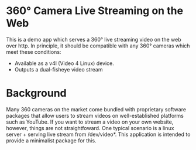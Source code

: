 # 360° Camera Live Streaming on the Web
This is a demo app which serves a 360° live streaming video on the web over http. In principle, it should be compatible with any 360° cameras which meet these conditions:
- Available as a v4l (Video 4 Linux) device.
- Outputs a dual-fisheye video stream

# Background
Many 360 cameras on the market come bundled with proprietary software packages that allow users to stream videos on well-established platforms such as YouTube. If you want to stream a video on your own website, however, things are not straightfoward. One typical scenario is a linux server + serving live stream from /dev/video*. This application is intended to provide a minimalist package for this.
